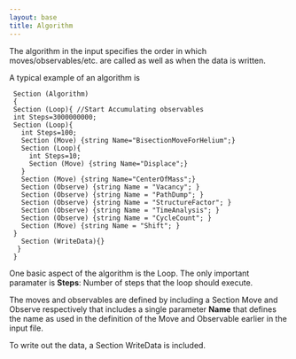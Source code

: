 ```yaml
---
layout: base
title: Algorithm
---
```


The algorithm in the input specifies the order in which
moves/observables/etc. are called as well as when the data is written.

A typical example of an algorithm is

     Section (Algorithm)
     {
     Section (Loop){ //Start Accumulating observables
     int Steps=3000000000;
     Section (Loop){
       int Steps=100;
       Section (Move) {string Name="BisectionMoveForHelium";}
       Section (Loop){
         int Steps=10;
         Section (Move) {string Name="Displace";} 
       }
       Section (Move) {string Name="CenterOfMass";}
       Section (Observe) {string Name = "Vacancy"; }
       Section (Observe) {string Name = "PathDump"; }
       Section (Observe) {string Name = "StructureFactor"; }
       Section (Observe) {string Name = "TimeAnalysis"; }
       Section (Observe) {string Name = "CycleCount"; }
       Section (Move) {string Name = "Shift"; }
     }
       Section (WriteData){}
      }
     }

One basic aspect of the algorithm is the Loop. The only important
paramater is **Steps**: Number of steps that the loop should execute.

The moves and observables are defined by including a Section Move and
Observe respectively that includes a single parameter **Name** that
defines the name as used in the definition of the Move and Observable
earlier in the input file.

To write out the data, a Section WriteData is included.
